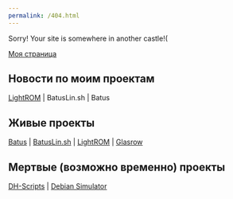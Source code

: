 ```yaml
---
permalink: /404.html
---
```

Sorry! Your site is somewhere in another castle!(

[Моя страница](https://github.com/Russanandres)
## Новости по моим проектам
[LightROM](https://russanandres.github.io/rsar/LROMnews.md) | BatusLin.sh | Batus

## Живые проекты
[Batus](https://github.com/Russanandres/batus) | [BatusLin.sh](https://github.com/Russanandres/batus-linux) | [LightROM](https://github.com/Russanandres/LightROM) | [Glasrow](https://github.com/Russanandres/glasrow)
## Мертвые (возможно временно) проекты
[DH-Scripts](https://github.com/Russanandres/DuckHunter-scripts) | [Debian Simulator](https://github.com/Russanandres/Debian-simulator)
